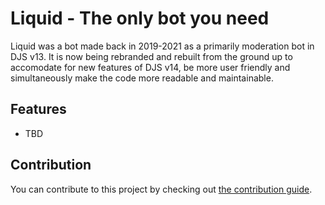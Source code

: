# Liquid - The only bot you need

Liquid was a bot made back in 2019-2021 as a primarily moderation bot in DJS v13. It is now being rebranded and rebuilt from the ground up to accomodate for new features of DJS v14, be more user friendly and simultaneously make the code more readable and maintainable.

## Features

-   TBD

## Contribution

You can contribute to this project by checking out [the contribution guide](CONTRIBUTE.md).
